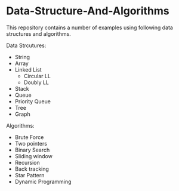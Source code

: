 # Data-Structure-And-Algorithms

This repository contains a number of examples using following data structures and algorithms.

Data Strcutures:
- String
- Array
- Linked List
  - Circular LL
  - Doubly LL
- Stack
- Queue
- Priority Queue
- Tree
- Graph


Algorithms:
- Brute Force
- Two pointers
- Binary Search
- Sliding window
- Recursion
- Back tracking
- Star Pattern
- Dynamic Programming
